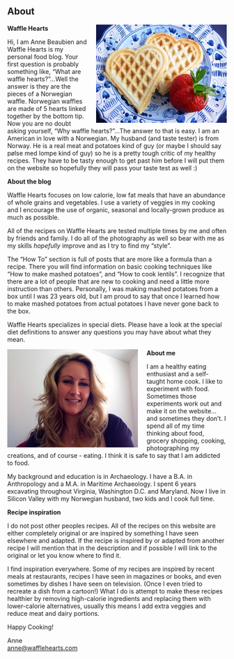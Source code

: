 ## About

<img align="right" src="/Images/plate_with_two_waffle_hearts_and_strawberry.jpg" style="padding-left:20px" />

**Waffle Hearts**

Hi, I am Anne Beaubien and Waffle Hearts is my personal food blog. Your first question is probably something like, “What are waffle hearts?”…Well the answer is they are the pieces of a Norwegian waffle. Norwegian waffles are made of 5 hearts linked together by the bottom tip. Now you are no doubt asking yourself, “Why waffle hearts?”…The answer to that is easy. I am an American in love with a Norwegian. My husband (and taste tester) is from Norway. He is a real meat and potatoes kind of guy (or maybe I should say pølse med lompe kind of guy) so he is a pretty tough critic of my healthy recipes. They have to be tasty enough to get past him before I will put them on the website so hopefully they will pass your taste test as well :)
  

**About the blog**

Waffle Hearts focuses on low calorie, low fat meals that have an abundance of whole grains and vegetables. I use a variety of veggies in my cooking and I encourage the use of organic, seasonal and locally-grown produce as much as possible. 

All of the recipes on Waffle Hearts are tested multiple times by me and often by friends and family. I do all of the photography as well so bear with me as my skills *hopefully* improve and as I try to find my “style”. 

The “How To” section is full of posts that are more like a formula than a recipe. There you will find information on basic cooking techniques like “How to make mashed potatoes”, and “How to cook lentils”. I recognize that there are a lot of people that are new to cooking and need a little more instruction than others. Personally, I was making mashed potatoes from a box until I was 23 years old, but I am proud to say that once I learned how to make mashed potatoes from actual potatoes I have never gone back to the box.

Waffle Hearts specializes in special diets. Please have a look at the special diet definitions to answer any questions you may have about what they mean.
  

<img align="left" src="/Images/anne.jpg" style="padding-right:20px"/>

**About me**

I am a healthy eating enthusiast and a self-taught home cook. I like to experiment with food. Sometimes those experiments work out and make it on the website…and sometimes they don’t. I spend all of my time thinking about food, grocery shopping, cooking, photographing my creations, and of course - eating. I think it is safe to say that I am addicted to food.

My background and education is in Archaeology. I have a B.A. in Anthropology and a M.A. in Maritime Archaeology. I spent 6 years excavating throughout Virginia, Washington D.C. and Maryland. Now I live in Silicon Valley with my Norwegian husband, two kids and I cook full time. 
  
  
  
  
**Recipe inspiration**

I do not post other peoples recipes. All of the recipes on this website are either completely original or are inspired by something I have seen elsewhere and adapted. If the recipe is inspired by or adapted from another recipe I will mention that in the description and if possible I will link to the original or let you know where to find it. 

I find inspiration everywhere. Some of my recipes are inspired by recent meals at restaurants, recipes I have seen in magazines or books, and even sometimes by dishes I have seen on television. (Once I even tried to recreate a dish from a cartoon!) What I do is attempt to make these recipes healthier by removing high-calorie ingredients and replacing them with lower-calorie alternatives, usually this means I add extra veggies and reduce meat and dairy portions. 
  
  
Happy Cooking!

Anne  
anne@wafflehearts.com
